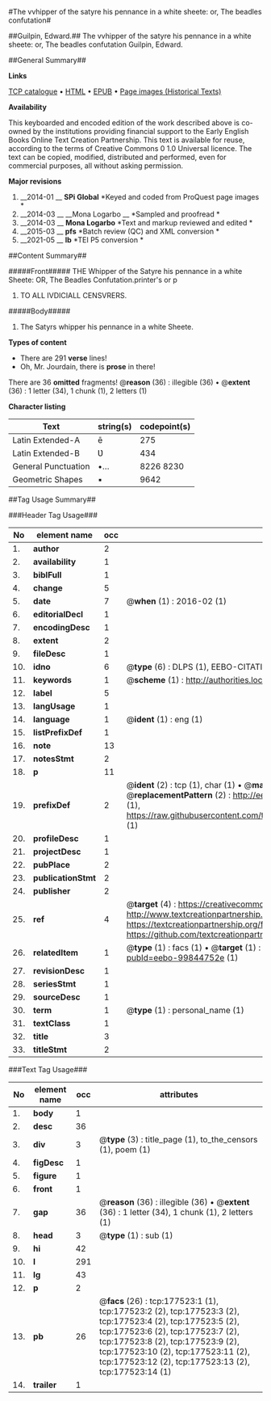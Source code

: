 #The vvhipper of the satyre his pennance in a white sheete: or, The beadles confutation#

##Guilpin, Edward.##
The vvhipper of the satyre his pennance in a white sheete: or, The beadles confutation
Guilpin, Edward.

##General Summary##

**Links**

[TCP catalogue](http://www.ota.ox.ac.uk/tcp/)  • 
[HTML](http://tei.it.ox.ac.uk/tcp/Texts-HTML/free/B13/B13818.html)  • 
[EPUB](http://tei.it.ox.ac.uk/tcp/Texts-EPUB/free/B13/B13818.epub) • 
[Page images (Historical Texts)](https://historicaltexts.jisc.ac.uk/eebo-99844752e)

**Availability**

This keyboarded and encoded edition of the work described above is co-owned by the
    institutions providing financial support to the Early English Books Online Text Creation
    Partnership. This text is available for reuse, according to the terms of  Creative Commons 0 1.0 Universal
    licence. The text can be copied, modified, distributed and performed, even for commercial
    purposes, all without asking permission.

**Major revisions**

1. __2014-01 __ __SPi Global__ *Keyed and coded from ProQuest page images *
1. __2014-03 __ __Mona Logarbo __ *Sampled and proofread *
1. __2014-03 __ __Mona Logarbo__ *Text and markup reviewed and edited *
1. __2015-03 __ __pfs__ *Batch review (QC) and XML conversion *
1. __2021-05 __ __lb__ *TEI P5 conversion *

##Content Summary##

#####Front#####
THE Whipper of the Satyre his pennance in a white Sheete: OR, The Beadles Confutation.printer's or p
1. TO ALL IVDICIALL CENSVRERS.

#####Body#####

1. The Satyrs whipper his pennance in a white Sheete.

**Types of content**

  * There are 291 **verse** lines!
  * Oh, Mr. Jourdain, there is **prose** in there!

There are 36 **omitted** fragments! 
 @__reason__ (36) : illegible (36)  •  @__extent__ (36) : 1 letter (34), 1 chunk (1), 2 letters (1)

**Character listing**


|Text|string(s)|codepoint(s)|
|---|---|---|
|Latin Extended-A|ē|275|
|Latin Extended-B|Ʋ|434|
|General Punctuation|•…|8226 8230|
|Geometric Shapes|▪|9642|

##Tag Usage Summary##

###Header Tag Usage###

|No|element name|occ|attributes|
|---|---|---|---|
|1.|__author__|2||
|2.|__availability__|1||
|3.|__biblFull__|1||
|4.|__change__|5||
|5.|__date__|7| @__when__ (1) : 2016-02 (1)|
|6.|__editorialDecl__|1||
|7.|__encodingDesc__|1||
|8.|__extent__|2||
|9.|__fileDesc__|1||
|10.|__idno__|6| @__type__ (6) : DLPS (1), EEBO-CITATION (1), VID (1), EEBO-PROQUEST (1), STC (2)|
|11.|__keywords__|1| @__scheme__ (1) : http://authorities.loc.gov/ (1)|
|12.|__label__|5||
|13.|__langUsage__|1||
|14.|__language__|1| @__ident__ (1) : eng (1)|
|15.|__listPrefixDef__|1||
|16.|__note__|13||
|17.|__notesStmt__|2||
|18.|__p__|11||
|19.|__prefixDef__|2| @__ident__ (2) : tcp (1), char (1)  •  @__matchPattern__ (2) : ([0-9\-]+):([0-9IVX]+) (1), (.+) (1)  •  @__replacementPattern__ (2) : http://eebo.chadwyck.com/downloadtiff?vid=$1&page=$2 (1), https://raw.githubusercontent.com/textcreationpartnership/Texts/master/tcpchars.xml#$1 (1)|
|20.|__profileDesc__|1||
|21.|__projectDesc__|1||
|22.|__pubPlace__|2||
|23.|__publicationStmt__|2||
|24.|__publisher__|2||
|25.|__ref__|4| @__target__ (4) : https://creativecommons.org/publicdomain/zero/1.0/ (1), http://www.textcreationpartnership.org/docs/. (1), https://textcreationpartnership.org/faq/#faq05 (1), https://github.com/textcreationpartnership (1)|
|26.|__relatedItem__|1| @__type__ (1) : facs (1)  •  @__target__ (1) : https://data.historicaltexts.jisc.ac.uk/view?pubId=eebo-99844752e (1)|
|27.|__revisionDesc__|1||
|28.|__seriesStmt__|1||
|29.|__sourceDesc__|1||
|30.|__term__|1| @__type__ (1) : personal_name (1)|
|31.|__textClass__|1||
|32.|__title__|3||
|33.|__titleStmt__|2||


###Text Tag Usage###

|No|element name|occ|attributes|
|---|---|---|---|
|1.|__body__|1||
|2.|__desc__|36||
|3.|__div__|3| @__type__ (3) : title_page (1), to_the_censors (1), poem (1)|
|4.|__figDesc__|1||
|5.|__figure__|1||
|6.|__front__|1||
|7.|__gap__|36| @__reason__ (36) : illegible (36)  •  @__extent__ (36) : 1 letter (34), 1 chunk (1), 2 letters (1)|
|8.|__head__|3| @__type__ (1) : sub (1)|
|9.|__hi__|42||
|10.|__l__|291||
|11.|__lg__|43||
|12.|__p__|2||
|13.|__pb__|26| @__facs__ (26) : tcp:177523:1 (1), tcp:177523:2 (2), tcp:177523:3 (2), tcp:177523:4 (2), tcp:177523:5 (2), tcp:177523:6 (2), tcp:177523:7 (2), tcp:177523:8 (2), tcp:177523:9 (2), tcp:177523:10 (2), tcp:177523:11 (2), tcp:177523:12 (2), tcp:177523:13 (2), tcp:177523:14 (1)|
|14.|__trailer__|1||
